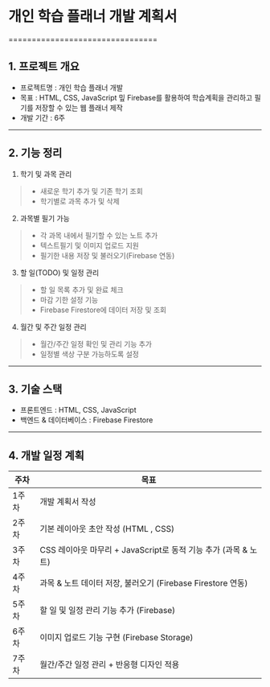 # 개인 학습 플래너 개발 계획서
================================
## 1. 프로젝트 개요
- 프로젝트명 : 개인 학습 플래너 개발
- 목표 : HTML, CSS, JavaScript 밒 Firebase를 활용하여 학습계획을 관리하고 필기를 저장할 수 있는 웹 플래너 제작
- 개발 기간 : 6주
--------------------------------
## 2. 기능 정리
1. 학기 및 과목 관리
> - 새로운 학기 추가 및 기존 학기 조회
> - 학기별로 과목 추가 및 삭제
2. 과목별 필기 가능
> - 각 과목 내에서 필기할 수 있는 노트 추가
> - 텍스트필기 및 이미지 업로드 지원
> - 필기한 내용 저장 및 불러오기(Firebase 연동)
3. 할 일(TODO) 및 일정 관리
> - 할 일 목록 추가 및 완료 체크
> - 마감 기한 설정 기능
> - Firebase Firestore에 데이터 저장 및 조회
4. 월간 및 주간 일정 관리
> - 월간/주간 일정 확인 및 관리 기능 추가
> - 일정별 색상 구분 가능하도록 설정
--------------------------------
## 3. 기술 스택
- 프론트엔드 : HTML, CSS, JavaScript
- 백엔드 & 데이터베이스 : Firebase Firestore
--------------------------------
## 4. 개발 일정 계획
|주차|목표|
|------|------|
|1주차|개발 계획서 작성|
|2주차|기본 레이아웃 초안 작성 (HTML , CSS)|
|3주차|CSS 레이아웃 마무리 + JavaScript로 동적 기능 추가 (과목 & 노트)|
|4주차|과목 & 노트 데이터 저장, 불러오기 (Firebase Firestore 연동)|
|5주차|할 일 및 일정 관리 기능 추가 (Firebase)|
|6주차|이미지 업로드 기능 구현 (Firebase Storage)|
|7주차|월간/주간 일정 관리 + 반응형 디자인 적용|
